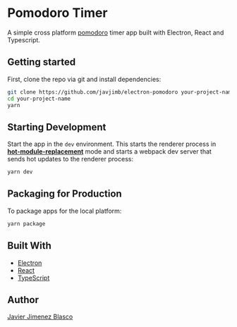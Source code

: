 # Pomodoro Timer
A simple cross platform [pomodoro](https://en.wikipedia.org/wiki/Pomodoro_Technique) timer app built with Electron, React and Typescript. 


## Getting started

First, clone the repo via git and install dependencies:

```bash
git clone https://github.com/javjimb/electron-pomodoro your-project-name
cd your-project-name
yarn
```

## Starting Development

Start the app in the `dev` environment. This starts the renderer process in [**hot-module-replacement**](https://webpack.js.org/guides/hmr-react/) mode and starts a webpack dev server that sends hot updates to the renderer process:

```bash
yarn dev
```

## Packaging for Production

To package apps for the local platform:

```bash
yarn package
```

## Built With

-   [Electron](https://www.electronjs.org/) 
-   [React](https://reactjs.org)
-   [TypeScript](https://www.typescriptlang.org/) 

## Author
[Javier Jimenez Blasco](https://github.com/javjimb)
